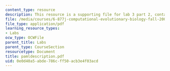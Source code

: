```yaml
---
content_type: resource
description: This resource is a supporting file for lab 3 part 2, contains PAML description.
file: /media/courses/6-877j-computational-evolutionary-biology-fall-2005/0e0d40a5abde786cff50acb3e4f03acd_pamldescription.pdf
file_type: application/pdf
learning_resource_types:
- Labs
ocw_type: OCWFile
parent_title: Labs
parent_type: CourseSection
resourcetype: Document
title: pamldescription.pdf
uid: 0e0d40a5-abde-786c-ff50-acb3e4f03acd
---
```

